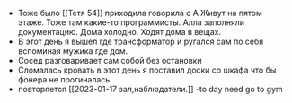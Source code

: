 - Тоже было [[Тетя 54]] приходила говорила с А  Живут на пятом этаже. Тоже там какие-то программисты. Алла заполняли документацию. Дома холодно. Ходят дома в вещах.
- В этот день я вышел где трансформатор и ругался сам по себя вспоминая мужика где дом.
- Сосед разговаривает сам собой без остановки
- Сломалась кровать в этот день я поставил доски со шкафа что бы фонера не прогиналась 
- повторяется [[2023-01-17 зал,наблюдатели.]]
-to day need go to gym